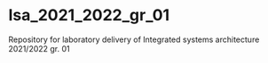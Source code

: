 # Isa_2021_2022_gr_01
Repository for laboratory delivery of Integrated systems architecture 2021/2022 gr. 01
